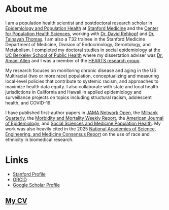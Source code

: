 # About me
I am a population health scientist and postdoctoral research scholar in [Epidemiology and Population Health](https://med.stanford.edu/epidemiology-dept.html) at [Stanford Medicine](https://med.stanford.edu/) and the [Center for Population Health Sciences](https://med.stanford.edu/phs.html), working with [Dr. David Rehkopf](https://profiles.stanford.edu/david-rehkopf) and [Dr. Tainayah Thomas](https://profiles.stanford.edu/tainayah-thomas). I am also a T32 trainee in the Stanford Medicine Department of Medicine, Division of Endocrinology, Gerontology, and Metabolism. I completed my doctoral studies in social epidemiology at the [UC Berkeley School of Public Health](https://publichealth.berkeley.edu/) where my dissertation adviser was [Dr. Amani Allen](https://publichealth.berkeley.edu/people/amani-allen/) and I was a member of the [HEARTS research group](https://publichealth.berkeley.edu/research/hearts-research-group/). 

My research focuses on monitoring chronic disease and aging in the US Multiracial (two or more race) population, conceptualizing and measuring local-level policies that contribute to systemic racism, and approaches to maximize health data equity. I also collaborate with state and local health jurisdictions in California and Hawaii in applied epidemiology and surveillance projects on topics including structural racism, adolescent health, and COVID-19. 

I have published first-author papers in [JAMA Network Open](https://doi.org/10.1001/jamanetworkopen.2024.49588), the [Milbank Quarterly](https://doi.org/10.1111/1468-0009.12696), the [Morbidity and Mortality Weekly Report](https://doi.org/10.15585%2Fmmwr.mm7035e2), the [American Journal of Epidemiology](https://doi.org/10.1093/aje/kwae095), and [Social Sciences and Medicine Population Health](https://doi.org/10.1016/j.ssmph.2023.101524). My work was also heavily cited in the 2025 [National Academies of Science, Engineering, and Medicine Consensus Report](https://nap.nationalacademies.org/catalog/27913/rethinking-race-and-ethnicity-in-biomedical-research) on the use of race and ethnicity in biomedical research.  

# Links
- [Stanford Profile](https://profiles.stanford.edu/lamhine)
- [ORCID](https://orcid.org/0000-0001-9040-2991)
- [Google Scholar Profile](https://scholar.google.com/citations?user=RO5T7CQAAAAJ)

## [My CV](https://lamhine.github.io/assets/docs/Lam-Hine%2C%20Tracy%20CV.pdf)
